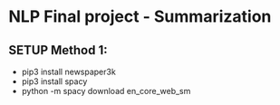 # NLP Final project - Summarization

## SETUP Method 1:
- pip3 install newspaper3k
- pip3 install spacy
- python -m spacy download en_core_web_sm